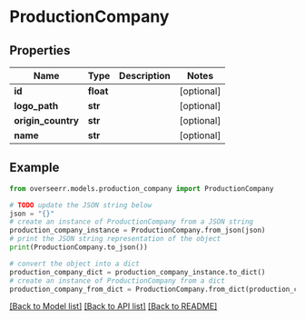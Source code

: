 # ProductionCompany


## Properties

Name | Type | Description | Notes
------------ | ------------- | ------------- | -------------
**id** | **float** |  | [optional] 
**logo_path** | **str** |  | [optional] 
**origin_country** | **str** |  | [optional] 
**name** | **str** |  | [optional] 

## Example

```python
from overseerr.models.production_company import ProductionCompany

# TODO update the JSON string below
json = "{}"
# create an instance of ProductionCompany from a JSON string
production_company_instance = ProductionCompany.from_json(json)
# print the JSON string representation of the object
print(ProductionCompany.to_json())

# convert the object into a dict
production_company_dict = production_company_instance.to_dict()
# create an instance of ProductionCompany from a dict
production_company_from_dict = ProductionCompany.from_dict(production_company_dict)
```
[[Back to Model list]](../README.md#documentation-for-models) [[Back to API list]](../README.md#documentation-for-api-endpoints) [[Back to README]](../README.md)


